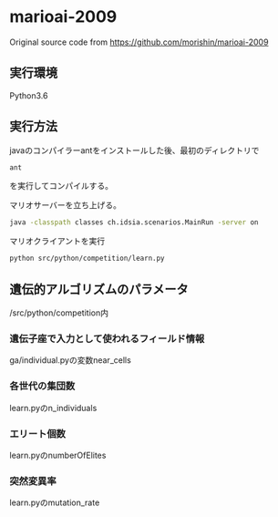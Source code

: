 # marioai-2009
Original source code from https://github.com/morishin/marioai-2009

## 実行環境
Python3.6
## 実行方法
javaのコンパイラーantをインストールした後、最初のディレクトリで
```sh
ant
```
を実行してコンパイルする。

マリオサーバーを立ち上げる。
```sh
java -classpath classes ch.idsia.scenarios.MainRun -server on
```

マリオクライアントを実行

```sh
python src/python/competition/learn.py
```

## 遺伝的アルゴリズムのパラメータ
/src/python/competition内
### 遺伝子座で入力として使われるフィールド情報
ga/individual.pyの変数near_cells
### 各世代の集団数
learn.pyのn_individuals
### エリート個数
learn.pyのnumberOfElites
### 突然変異率
learn.pyのmutation_rate